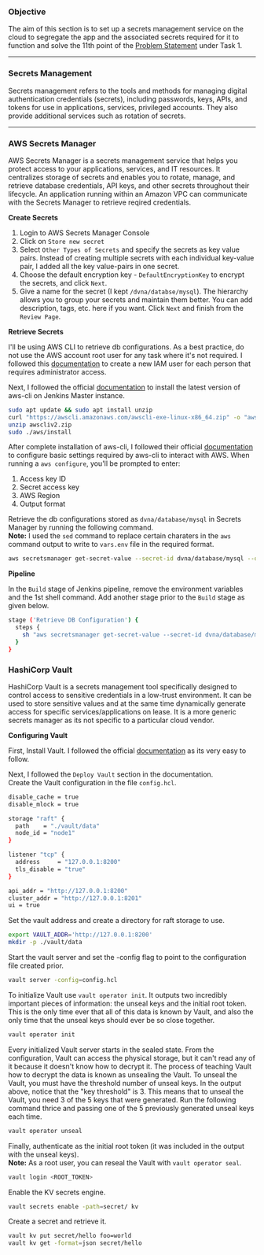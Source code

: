 ### **Objective**

The aim of this section is to set up a secrets management service on the cloud to segregate the app and the associated secrets required for it to function and solve the 11th point of the [Problem Statement](problem_statements.md) under Task 1.

---

### **Secrets Management**

Secrets management refers to the tools and methods for managing digital authentication credentials (secrets), including passwords, keys, APIs, and tokens for use in applications, services, privileged accounts. They also provide additional services such as rotation of secrets.

---

### **AWS Secrets Manager**

AWS Secrets Manager is a secrets management service that helps you protect access to your applications, services, and IT resources. It centralizes storage of secrets and enables you to rotate, manage, and retrieve database credentials, API keys, and other secrets throughout their lifecycle. An application running within an Amazon VPC can communicate with the Secrets Manager to retrieve reqired credentials. 

**Create Secrets**

1. Login to AWS Secrets Manager Console
2. Click on `Store new secret`
3. Select `Other Types of Secrets` and specify the secrets as key value pairs. Instead of creating multiple secrets with each individual key-value pair, I added all the key value-pairs in one secret. 
4. Choose the default encryption key - `DefaultEncryptionKey` to encrypt the secrets, and click `Next`.
5. Give a name for the secret (I kept `/dvna/databse/mysql`). The hierarchy allows you to group your secrets and maintain them better. You can add description, tags, etc. here if you want. Click `Next` and finish from the `Review Page`.

**Retrieve Secrets**

I'll be using AWS CLI to retrieve db configurations. As a best practice, do not use the AWS account root user for any task where it's not required. I followed this [documentation](https://docs.aws.amazon.com/IAM/latest/UserGuide/getting-started_create-admin-group.html) to create a new IAM user for each person that requires administrator access.

Next, I followed the official [documentation](https://docs.aws.amazon.com/cli/latest/userguide/install-cliv2-linux.html) to install the latest version of aws-cli on Jenkins Master instance. 

```bash
sudo apt update && sudo apt install unzip
curl "https://awscli.amazonaws.com/awscli-exe-linux-x86_64.zip" -o "awscliv2.zip"
unzip awscliv2.zip
sudo ./aws/install
```

After complete installation of aws-cli, I followed their official [documentation](https://docs.aws.amazon.com/cli/latest/userguide/cli-configure-quickstart.html) to configure basic settings required by aws-cli to interact with AWS. When running a `aws configure`, you'll be prompted to enter:  

1. Access key ID  
2. Secret access key  
3. AWS Region  
4. Output format  

Retrieve the db configurations stored as `dvna/database/mysql` in Secrets Manager by running the following command.  
**Note:** I used the `sed` command to replace certain charaters in the `aws` command output to write to `vars.env` file in the required format.

```bash
aws secretsmanager get-secret-value --secret-id dvna/database/mysql --query SecretString --version-stage AWSCURRENT --output text | sed -e 's/:/=/g' -e 's/{//g' -e 's/}//g' -e 's/,/\n/g' -e 's/"//g' > vars.env
```

**Pipeline**

In the `Build` stage of Jenkins pipeline, remove the environment variables and the 1st shell command. Add another stage prior to the `Build` stage as given below.

```bash
stage ('Retrieve DB Configuration') {
  steps {
    sh "aws secretsmanager get-secret-value --secret-id dvna/database/mysql --query SecretString --version-stage AWSCURRENT --output text | sed -e 's/:/=/g' -e 's/{//g' -e 's/}//g' -e 's/,/\n/g' -e 's/\"//g' > vars.env"
  }
}
```

### **HashiCorp Vault**

HashiCorp Vault is a secrets management tool specifically designed to control access to sensitive credentials in a low-trust environment. It can be used to store sensitive values and at the same time dynamically generate access for specific services/applications on lease. It is a more generic secrets manager as its not specific to a particular cloud vendor.

**Configuring Vault**

First, Install Vault. I followed the official [documentation](https://learn.hashicorp.com/tutorials/vault/getting-started-install?in=vault/getting-started) as its very easy to follow.

Next, I followed the `Deploy Vault` section in the documentation.  
Create the Vault configuration in the file `config.hcl`.

```bash
disable_cache = true
disable_mlock = true

storage "raft" {
  path    = "./vault/data"
  node_id = "node1"
}

listener "tcp" {
  address     = "127.0.0.1:8200"
  tls_disable = "true"
}

api_addr = "http://127.0.0.1:8200"
cluster_addr = "http://127.0.0.1:8201"
ui = true
```

Set the vault address and create a directory for raft storage to use.

```bash
export VAULT_ADDR='http://127.0.0.1:8200'
mkdir -p ./vault/data
```

Start the vault server and set the -config flag to point to the configuration file created prior.

```bash
vault server -config=config.hcl
```

To initialize Vault use `vault operator init`. It outputs two incredibly important pieces of information: the unseal keys and the initial root token. This is the only time ever that all of this data is known by Vault, and also the only time that the unseal keys should ever be so close together. 

```bash
vault operator init
```

Every initialized Vault server starts in the sealed state. From the configuration, Vault can access the physical storage, but it can't read any of it because it doesn't know how to decrypt it. The process of teaching Vault how to decrypt the data is known as unsealing the Vault.  To unseal the Vault, you must have the threshold number of unseal keys. In the output above, notice that the "key threshold" is 3. This means that to unseal the Vault, you need 3 of the 5 keys that were generated. Run the following command thrice and passing one of the 5 previously generated unseal keys each time.

```bash
vault operator unseal 
```

Finally, authenticate as the initial root token (it was included in the output with the unseal keys).  
**Note:** As a root user, you can reseal the Vault with `vault operator seal`. 

```bash
vault login <ROOT_TOKEN>
```

Enable the KV secrets engine.

```bash
vault secrets enable -path=secret/ kv
```

Create a secret and retrieve it.

```bash
vault kv put secret/hello foo=world
vault kv get -format=json secret/hello
```